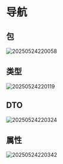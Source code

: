 # 导航

## 包

![20250524220058](https://s2.loli.net/2025/05/24/jSC6sdIB95wlMvi.png)

## 类型

![20250524220119](https://s2.loli.net/2025/05/24/BUi7oIFndmS9XRx.png)

## DTO

![20250524220324](https://s2.loli.net/2025/05/24/inMe37LjwxYZGPW.png)

## 属性

![20250524220342](https://s2.loli.net/2025/05/24/9WQHOknvusflE7w.png)